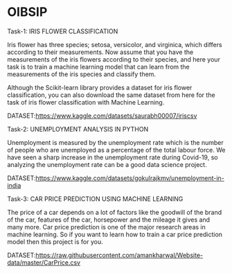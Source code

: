 # OIBSIP
Task-1: IRIS FLOWER CLASSIFICATION

Iris flower has three species; setosa, versicolor, and virginica, which differs according to their measurements. Now assume that you have the measurements of the iris flowers according to their species, and here your task is to train a machine learning model that can learn from the measurements of the iris species and classify them.

Although the Scikit-learn library provides a dataset for iris flower classification, you can also download the same dataset from here for the task of iris flower classification with Machine Learning.

DATASET:https://www.kaggle.com/datasets/saurabh00007/iriscsv

Task-2: UNEMPLOYMENT ANALYSIS IN PYTHON

Unemployment is measured by the unemployment rate which is the number of people who are unemployed as a percentage of the total labour force. We have seen a sharp increase in the unemployment rate during Covid-19, so analyzing the unemployment rate can be a good data science project.

DATASET:https://www.kaggle.com/datasets/gokulrajkmv/unemployment-in-india

Task-3: CAR PRICE PREDICTION USING MACHINE LEARNING

The price of a car depends on a lot of factors like the goodwill of the brand of the car, features of the car, horsepower and the mileage it gives and many more. Car price prediction is one of the major research areas in machine learning. So if you want to learn how to train a car price prediction model then this project is for you.

DATASET:https://raw.githubusercontent.com/amankharwal/Website-data/master/CarPrice.csv
